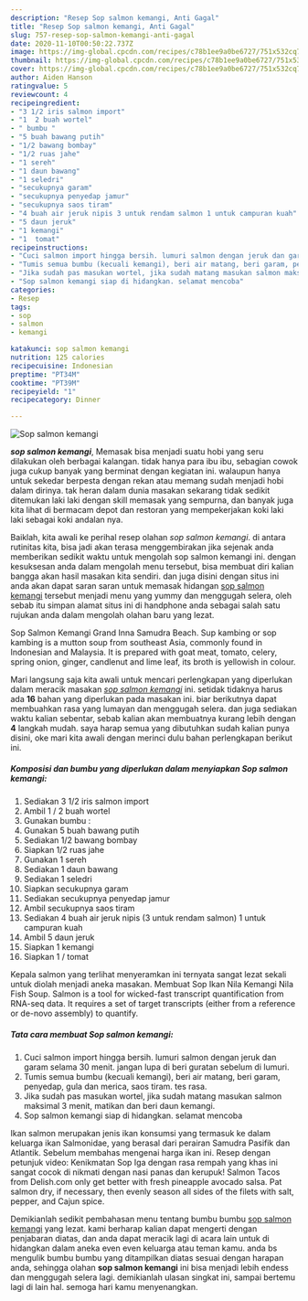 ```yaml
---
description: "Resep Sop salmon kemangi, Anti Gagal"
title: "Resep Sop salmon kemangi, Anti Gagal"
slug: 757-resep-sop-salmon-kemangi-anti-gagal
date: 2020-11-10T00:50:22.737Z
image: https://img-global.cpcdn.com/recipes/c78b1ee9a0be6727/751x532cq70/sop-salmon-kemangi-foto-resep-utama.jpg
thumbnail: https://img-global.cpcdn.com/recipes/c78b1ee9a0be6727/751x532cq70/sop-salmon-kemangi-foto-resep-utama.jpg
cover: https://img-global.cpcdn.com/recipes/c78b1ee9a0be6727/751x532cq70/sop-salmon-kemangi-foto-resep-utama.jpg
author: Aiden Hanson
ratingvalue: 5
reviewcount: 4
recipeingredient:
- "3 1/2 iris salmon import"
- "1  2 buah wortel"
- " bumbu "
- "5 buah bawang putih"
- "1/2 bawang bombay"
- "1/2 ruas jahe"
- "1 sereh"
- "1 daun bawang"
- "1 seledri"
- "secukupnya garam"
- "secukupnya penyedap jamur"
- "secukupnya saos tiram"
- "4 buah air jeruk nipis 3 untuk rendam salmon 1 untuk campuran kuah"
- "5 daun jeruk"
- "1 kemangi"
- "1  tomat"
recipeinstructions:
- "Cuci salmon import hingga bersih. lumuri salmon dengan jeruk dan garam selama 30 menit. jangan lupa di beri guratan sebelum di lumuri."
- "Tumis semua bumbu (kecuali kemangi), beri air matang, beri garam, penyedap, gula dan merica, saos tiram. tes rasa."
- "Jika sudah pas masukan wortel, jika sudah matang masukan salmon maksimal 3 menit, matikan dan beri daun kemangi."
- "Sop salmon kemangi siap di hidangkan. selamat mencoba"
categories:
- Resep
tags:
- sop
- salmon
- kemangi

katakunci: sop salmon kemangi 
nutrition: 125 calories
recipecuisine: Indonesian
preptime: "PT34M"
cooktime: "PT39M"
recipeyield: "1"
recipecategory: Dinner

---
```



![Sop salmon kemangi](https://img-global.cpcdn.com/recipes/c78b1ee9a0be6727/751x532cq70/sop-salmon-kemangi-foto-resep-utama.jpg)

<b><i>sop salmon kemangi</i></b>, Memasak bisa menjadi suatu hobi yang seru dilakukan oleh berbagai kalangan. tidak hanya para ibu ibu, sebagian cowok juga cukup banyak yang berminat dengan kegiatan ini. walaupun hanya untuk sekedar berpesta dengan rekan atau memang sudah menjadi hobi dalam dirinya. tak heran dalam dunia masakan sekarang tidak sedikit ditemukan laki laki dengan skill memasak yang sempurna, dan banyak juga kita lihat di bermacam depot dan restoran yang mempekerjakan koki laki laki sebagai koki andalan nya.

Baiklah, kita awali ke perihal resep olahan <i>sop salmon kemangi</i>. di antara rutinitas kita, bisa jadi akan terasa menggembirakan jika sejenak anda memberikan sedikit waktu untuk mengolah sop salmon kemangi ini. dengan kesuksesan anda dalam mengolah menu tersebut, bisa membuat diri kalian bangga akan hasil masakan kita sendiri. dan juga disini dengan situs ini anda akan dapat saran saran untuk memasak hidangan <u>sop salmon kemangi</u> tersebut menjadi menu yang yummy dan menggugah selera, oleh sebab itu simpan alamat situs ini di handphone anda sebagai salah satu rujukan anda dalam mengolah olahan baru yang lezat.

Sop Salmon Kemangi Grand Inna Samudra Beach. Sup kambing or sop kambing is a mutton soup from southeast Asia, commonly found in Indonesian and Malaysia. It is prepared with goat meat, tomato, celery, spring onion, ginger, candlenut and lime leaf, its broth is yellowish in colour.


Mari langsung saja kita awali untuk mencari perlengkapan yang diperlukan dalam meracik masakan <u><i>sop salmon kemangi</i></u> ini. setidak tidaknya harus ada <b>16</b> bahan yang diperlukan pada masakan ini. biar berikutnya dapat membuahkan rasa yang lumayan dan menggugah selera. dan juga sediakan waktu kalian sebentar, sebab kalian akan membuatnya kurang lebih dengan <b>4</b> langkah mudah. saya harap semua yang dibutuhkan sudah kalian punya disini, oke mari kita awali dengan merinci dulu bahan perlengkapan berikut ini.

<!--inarticleads1-->

##### Komposisi dan bumbu yang diperlukan dalam menyiapkan Sop salmon kemangi:

1. Sediakan 3 1/2 iris salmon import
1. Ambil 1 / 2 buah wortel
1. Gunakan  bumbu :
1. Gunakan 5 buah bawang putih
1. Sediakan 1/2 bawang bombay
1. Siapkan 1/2 ruas jahe
1. Gunakan 1 sereh
1. Sediakan 1 daun bawang
1. Sediakan 1 seledri
1. Siapkan secukupnya garam
1. Sediakan secukupnya penyedap jamur
1. Ambil secukupnya saos tiram
1. Sediakan 4 buah air jeruk nipis (3 untuk rendam salmon) 1 untuk campuran kuah
1. Ambil 5 daun jeruk
1. Siapkan 1 kemangi
1. Siapkan 1 / tomat


Kepala salmon yang terlihat menyeramkan ini ternyata sangat lezat sekali untuk diolah menjadi aneka masakan. Membuat Sop Ikan Nila Kemangi Nila Fish Soup. Salmon is a tool for wicked-fast transcript quantification from RNA-seq data. It requires a set of target transcripts (either from a reference or de-novo assembly) to quantify. 

<!--inarticleads2-->

##### Tata cara membuat Sop salmon kemangi:

1. Cuci salmon import hingga bersih. lumuri salmon dengan jeruk dan garam selama 30 menit. jangan lupa di beri guratan sebelum di lumuri.
1. Tumis semua bumbu (kecuali kemangi), beri air matang, beri garam, penyedap, gula dan merica, saos tiram. tes rasa.
1. Jika sudah pas masukan wortel, jika sudah matang masukan salmon maksimal 3 menit, matikan dan beri daun kemangi.
1. Sop salmon kemangi siap di hidangkan. selamat mencoba


Ikan salmon merupakan jenis ikan konsumsi yang termasuk ke dalam keluarga ikan Salmonidae, yang berasal dari perairan Samudra Pasifik dan Atlantik. Sebelum membahas mengenai harga ikan ini. Resep dengan petunjuk video: Kenikmatan Sop Iga dengan rasa rempah yang khas ini sangat cocok di nikmati dengan nasi panas dan kerupuk! Salmon Tacos from Delish.com only get better with fresh pineapple avocado salsa. Pat salmon dry, if necessary, then evenly season all sides of the filets with salt, pepper, and Cajun spice. 

Demikianlah sedikit pembahasan menu tentang bumbu bumbu <u>sop salmon kemangi</u> yang lezat. kami berharap kalian dapat mengerti dengan penjabaran diatas, dan anda dapat meracik lagi di acara lain untuk di hidangkan dalam aneka even even keluarga atau teman kamu. anda bs mengulik bumbu bumbu yang ditampilkan diatas sesuai dengan harapan anda, sehingga olahan <b>sop salmon kemangi</b> ini bisa menjadi lebih endess dan menggugah selera lagi. demikianlah ulasan singkat ini, sampai bertemu lagi di lain hal. semoga hari kamu menyenangkan.
